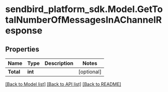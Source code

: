 
# sendbird_platform_sdk.Model.GetTotalNumberOfMessagesInAChannelResponse

## Properties

Name | Type | Description | Notes
------------ | ------------- | ------------- | -------------
**Total** | **int** |  | [optional] 

[[Back to Model list]](../README.md#documentation-for-models)
[[Back to API list]](../README.md#documentation-for-api-endpoints)
[[Back to README]](../README.md)

